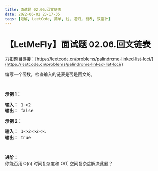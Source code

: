 ```yaml
---
title: 面试题 02.06.回文链表
date: 2022-06-02 20-17-35
tags: [题解, LeetCode, 简单, 栈, 递归, 链表, 双指针]
---
```


# 【LetMeFly】面试题 02.06.回文链表

力扣题目链接：[https://leetcode.cn/problems/palindrome-linked-list-lcci/](https://leetcode.cn/problems/palindrome-linked-list-lcci/)

<p>编写一个函数，检查输入的链表是否是回文的。</p>

<p>&nbsp;</p>

<p><strong>示例 1：</strong></p>

<pre><strong>输入： </strong>1-&gt;2
<strong>输出：</strong> false 
</pre>

<p><strong>示例 2：</strong></p>

<pre><strong>输入： </strong>1-&gt;2-&gt;2-&gt;1
<strong>输出：</strong> true 
</pre>

<p>&nbsp;</p>

<p><strong>进阶：</strong><br>
你能否用 O(n) 时间复杂度和 O(1) 空间复杂度解决此题？</p>


    